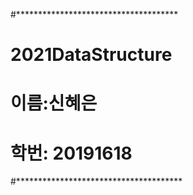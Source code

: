#*************************************
# 2021DataStructure
# 이름:신혜은
# 학번: 20191618
#**************************************
